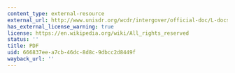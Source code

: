 ```yaml
---
content_type: external-resource
external_url: http://www.unisdr.org/wcdr/intergover/official-doc/L-docs/Yokohama-Strategy-English.pdf
has_external_license_warning: true
license: https://en.wikipedia.org/wiki/All_rights_reserved
status: ''
title: PDF
uid: 666837ee-a7cb-46dc-8d8c-9dbcc2d8449f
wayback_url: ''
---
```

